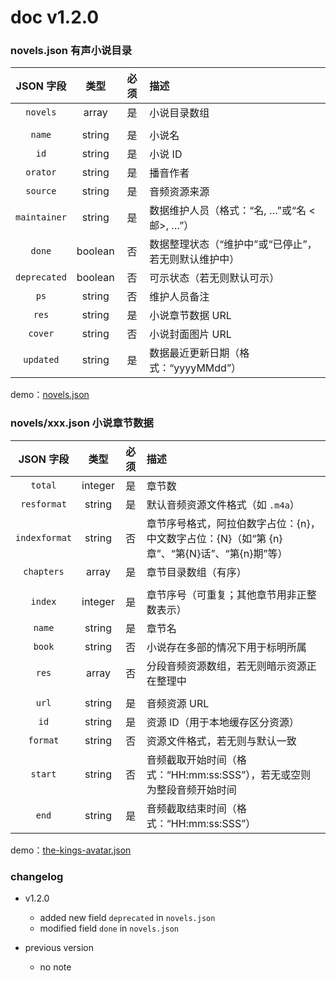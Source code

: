 # doc v1.2.0

### novels.json 有声小说目录

| JSON 字段 | 类型 | 必须 | 描述 |
| :--: | :--: | :--: | :-- |
| `novels` | array | 是 | 小说目录数组 |
| | | | |
| `name` | string | 是 | 小说名 |
| `id` | string | 是 | 小说 ID |
| `orator` | string | 是 | 播音作者 |
| `source` | string | 是 | 音频资源来源 |
| `maintainer` | string | 是 | 数据维护人员（格式：“名, …”或“名 <邮>, …”） |
| `done` | boolean | 否 | 数据整理状态（“维护中”或“已停止”，若无则默认维护中） |
| `deprecated` | boolean | 否 | 可示状态（若无则默认可示） |
| `ps` | string | 否 | 维护人员备注 |
| `res` | string | 是 | 小说章节数据 URL |
| `cover` | string | 否 | 小说封面图片 URL |
| `updated` | string | 是 | 数据最近更新日期（格式：“yyyyMMdd”） |

demo：[novels.json](novels/data.json)

### novels/xxx.json 小说章节数据

| JSON 字段 | 类型 | 必须 | 描述 |
| :--: | :--: | :--: | :-- |
| `total` | integer | 是 | 章节数 |
| `resformat` | string | 是 | 默认音频资源文件格式（如 `.m4a`） |
| `indexformat` | string | 否 | 章节序号格式，阿拉伯数字占位：{n}，中文数字占位：{N}（如“第 {n} 章”、“第{N}话”、“第{n}期”等） |
| `chapters` | array | 是 | 章节目录数组（有序） |
| | | | |
| `index` | integer | 是 | 章节序号（可重复；其他章节用非正整数表示） |
| `name` | string | 是 | 章节名 |
| `book` | string | 否 | 小说存在多部的情况下用于标明所属 |
| `res` | array | 否 | 分段音频资源数组，若无则暗示资源正在整理中 |
| | | | |
| `url` | string | 是 | 音频资源 URL |
| `id` | string | 是 | 资源 ID（用于本地缓存区分资源） |
| `format` | string | 否 | 资源文件格式，若无则与默认一致 |
| `start` | string | 否 | 音频截取开始时间（格式：“HH:mm:ss:SSS”），若无或空则为整段音频开始时间 |
| `end` | string | 是 | 音频截取结束时间（格式：“HH:mm:ss:SSS”） |

demo：[the-kings-avatar.json](novels/thekingsavatar/data.json)

### changelog

+ v1.2.0
  + added new field `deprecated` in `novels.json`
  + modified field `done` in `novels.json`

+ previous version
  + no note